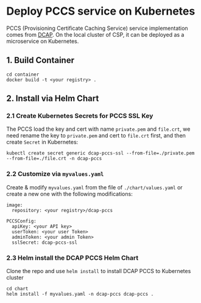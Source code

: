 # Deploy PCCS service on Kubernetes

PCCS (Provisioning Certificate Caching Service) service implementation comes from
[DCAP](https://github.com/intel/SGXDataCenterAttestationPrimitives/blob/master/QuoteGeneration/pccs/README.md).
On the local cluster of CSP, it can be deployed as a microservice on Kubernetes.

## 1. Build Container

```
cd container
docker build -t <your registry> .
```

## 2. Install via Helm Chart

### 2.1 Create Kubernetes Secrets for PCCS SSL Key

The PCCS load the key and cert with name `private.pem` and `file.crt`,
we need rename the key to `private.pem` and cert to `file.crt` first,
and then create `Secret` in Kubernetes:

```Shell
kubectl create secret generic dcap-pccs-ssl --from-file=./private.pem --from-file=./file.crt -n dcap-pccs
```

### 2.2 Customize via `myvalues.yaml`

Create & modify `myvalues.yaml` from the file of `./chart/values.yaml` or create a new one with the following
modifications:

```
image:
  repository: <your registry>/dcap-pccs

PCCSConfig:
  apiKey: <your API key>
  userToken: <your user Token>
  adminToken: <your admin Token>
  sslSecret: dcap-pccs-ssl
```

### 2.3 Helm install the DCAP PCCS Helm Chart

Clone the repo and use `helm install` to install DCAP PCCS to Kubernetes
cluster

```
cd chart
helm install -f myvalues.yaml -n dcap-pccs dcap-pccs .
```
